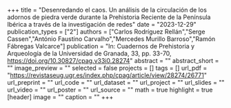 +++
title = "Desenredando el caos. Un análisis de la circulación de los adornos de piedra verde durante la Prehistoria Reciente de la Península Ibérica a través de la investigación de redes"
date = "2023-12-29"
publication_types = ["2"]
authors = ["Carlos Rodríguez Rellán","Serge Cassen","António Faustino Carvalho","Mercedes Murillo Barroso","Ramón Fábregas Valcarce"]
publication = "In: Cuadernos de Prehistoria y Arqueología de la Universidad de Granada, 33, pp. 33-70, https://doi.org/10.30827/cpag.v33i0.28274"
abstract = ""
abstract_short = ""
image_preview = ""
selected = false
projects = []
tags = []
url_pdf = "https://revistaseug.ugr.es/index.php/cpag/article/view/28274/26771"
url_preprint = ""
url_code = ""
url_dataset = ""
url_project = ""
url_slides = ""
url_video = ""
url_poster = ""
url_source = ""
math = true
highlight = true
[header]
image = ""
caption = ""
+++
